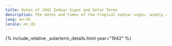 ```yaml
---
title: Dates of 1942 Zodiac Signs and Solar Terms
description: The dates and times of the tropical zodiac signs, widely used in western astrology, and solar terms of year 1942
lang: en-US
locale: en_US
---
```

{% include_relative _solarterm_details.html year="1942" %}
